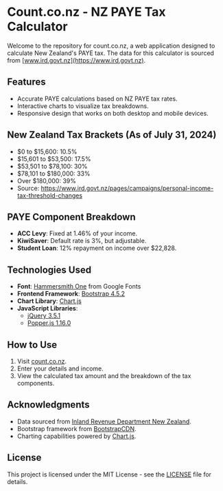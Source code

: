 # Count.co.nz - NZ PAYE Tax Calculator

Welcome to the repository for count.co.nz, a web application designed to calculate New Zealand's PAYE tax. The data for this calculator is sourced from [www.ird.govt.nz](https://www.ird.govt.nz).

## Features

- Accurate PAYE calculations based on NZ PAYE tax rates.
- Interactive charts to visualize tax breakdowns.
- Responsive design that works on both desktop and mobile devices.

## New Zealand Tax Brackets (As of July 31, 2024)

- $0 to $15,600: 10.5%
- $15,601 to $53,500: 17.5%
- $53,501 to $78,100: 30%
- $78,101 to $180,000: 33%
- Over $180,000: 39%
- Source: https://www.ird.govt.nz/pages/campaigns/personal-income-tax-threshold-changes

## PAYE Component Breakdown

- **ACC Levy**: Fixed at 1.46% of your income.
- **KiwiSaver**: Default rate is 3%, but adjustable.
- **Student Loan**: 12% repayment on income over $22,828.

## Technologies Used

- **Font**: [Hammersmith One](https://fonts.googleapis.com/css2?family=Hammersmith+One&display=swap) from Google Fonts
- **Frontend Framework**: [Bootstrap 4.5.2](https://getbootstrap.com/docs/4.5/getting-started/introduction/)
- **Chart Library**: [Chart.js](https://www.chartjs.org/)
- **JavaScript Libraries**:
  - [jQuery 3.5.1](https://jquery.com/)
  - [Popper.js 1.16.0](https://popper.js.org/)

## How to Use

1. Visit [count.co.nz](https://count.co.nz).
2. Enter your details and income.
3. View the calculated tax amount and the breakdown of the tax components.

## Acknowledgments

- Data sourced from [Inland Revenue Department New Zealand](https://www.ird.govt.nz).
- Bootstrap framework from [BootstrapCDN](https://maxcdn.bootstrapcdn.com/).
- Charting capabilities powered by [Chart.js](https://www.chartjs.org/).

## License

This project is licensed under the MIT License - see the [LICENSE](LICENSE) file for details.

